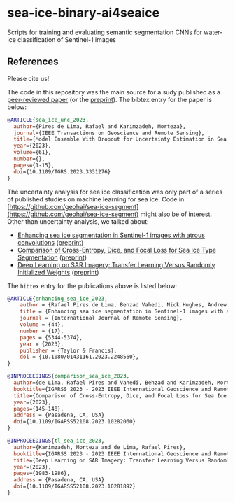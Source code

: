 # sea-ice-binary-ai4seaice
 Scripts for training and evaluating semantic segmentation CNNs for water-ice classification of Sentinel-1 images

## References
Please cite us!

The code in this repository was the main source for a sudy published as a [peer-reviewed paper](https://ieeexplore.ieee.org/abstract/document/10312772) (or the [preprint](https://eartharxiv.org/repository/view/6568/)). The bibtex entry for the paper is below:

```bibtex
@ARTICLE{sea_ice_unc_2023,
  author={Pires de Lima, Rafael and Karimzadeh, Morteza},
  journal={IEEE Transactions on Geoscience and Remote Sensing}, 
  title={Model Ensemble With Dropout for Uncertainty Estimation in Sea Ice Segmentation Using Sentinel-1 SAR}, 
  year={2023},
  volume={61},
  number={},
  pages={1-15},
  doi={10.1109/TGRS.2023.3331276}
}
```

The uncertainty analysis for sea ice classification was only part of a series of published studies on machine learning for sea ice. Code in [https://github.com/geohai/sea-ice-segment](https://github.com/geohai/sea-ice-segment) might also be of interest. Other than uncertainty analysis, we talked about:

* [Enhancing sea ice segmentation in Sentinel-1 images with atrous convolutions](https://www.tandfonline.com/doi/citedby/10.1080/01431161.2023.2248560?scroll=top&needAccess=true) ([preprint](https://arxiv.org/abs/2310.17122))
* [Comparison of Cross-Entropy, Dice, and Focal Loss for Sea Ice Type Segmentation](https://ieeexplore.ieee.org/abstract/document/10282060) ([preprint](https://arxiv.org/abs/2310.17135))
* [Deep Learning on SAR Imagery: Transfer Learning Versus Randomly Initialized Weights](https://ieeexplore.ieee.org/abstract/document/10281892) ([preprint](https://arxiv.org/abs/2310.17126))

The `bibtex` entry for the publications above is listed below:

```bibtex
@ARTICLE{enhancing_sea_ice_2023,
    author = {Rafael Pires de Lima, Behzad Vahedi, Nick Hughes, Andrew P. Barrett, Walter Meier and Morteza Karimzadeh},
    title = {Enhancing sea ice segmentation in Sentinel-1 images with atrous convolutions},
    journal = {International Journal of Remote Sensing},
    volume = {44},
    number = {17},
    pages = {5344-5374},
    year = {2023},
    publisher = {Taylor & Francis},
    doi = {10.1080/01431161.2023.2248560},
}
```

```bibtex
@INPROCEEDINGS{comparison_sea_ice_2023,
  author={de Lima, Rafael Pires and Vahedi, Behzad and Karimzadeh, Morteza},
  booktitle={IGARSS 2023 - 2023 IEEE International Geoscience and Remote Sensing Symposium}, 
  title={Comparison of Cross-Entropy, Dice, and Focal Loss for Sea Ice Type Segmentation}, 
  year={2023},
  pages={145-148},
  address = {Pasadena, CA, USA}
  doi={10.1109/IGARSS52108.2023.10282060}
}
```

```bibtex
@INPROCEEDINGS{tl_sea_ice_2023,
  author={Karimzadeh, Morteza and de Lima, Rafael Pires},
  booktitle={IGARSS 2023 - 2023 IEEE International Geoscience and Remote Sensing Symposium}, 
  title={Deep Learning on SAR Imagery: Transfer Learning Versus Randomly Initialized Weights}, 
  year={2023},
  pages={1983-1986},
  address = {Pasadena, CA, USA}
  doi={10.1109/IGARSS52108.2023.10281892}
}
```

